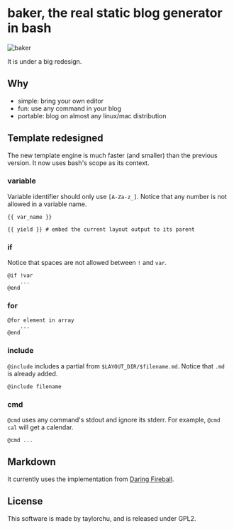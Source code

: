 # baker, the real static blog generator in bash

![baker](http://i.imgur.com/Tngl5Vv.png)

It is under a big redesign.

## Why

- simple: bring your own editor
- fun: use any command in your blog
- portable: blog on almost any linux/mac distribution

## Template redesigned

The new template engine is much faster (and smaller) than the previous version. It now uses bash's scope as its context.

### variable

Variable identifier should only use `[A-Za-z_]`. Notice that any number is not allowed in a variable name.

```
{{ var_name }}

{{ yield }} # embed the current layout output to its parent
```

### if

Notice that spaces are not allowed between `!` and `var`.

```
@if !var
	...
@end
```

### for

```
@for element in array
	...
@end
```

### include

`@include` includes a partial from `$LAYOUT_DIR/$filename.md`. Notice that `.md` is already added.

```
@include filename
```

### cmd

`@cmd` uses any command's stdout and ignore its stderr. For example, `@cmd cal` will get a calendar.

```
@cmd ...
```

## Markdown

It currently uses the implementation from [Daring Fireball](http://daringfireball.net/projects/markdown/).

## License

This software is made by taylorchu, and is released under GPL2.
